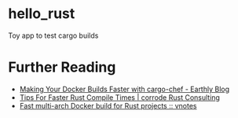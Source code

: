 # hello_rust

Toy app to test cargo builds

# Further Reading

* [Making Your Docker Builds Faster with cargo-chef - Earthly Blog](https://earthly.dev/blog/cargo-chef/)
* [Tips For Faster Rust Compile Times | corrode Rust Consulting](https://corrode.dev/blog/tips-for-faster-rust-compile-times/)
* [Fast multi-arch Docker build for Rust projects :: vnotes](https://vnotes.pages.dev/fast-multi-arch-docker-for-rust/)
